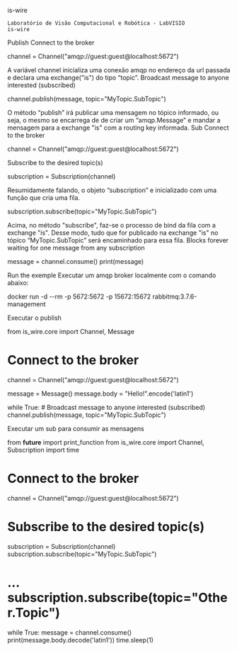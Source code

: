 is-wire

    Laboratório de Visão Computacional e Robótica - LabVISIO
    is-wire

Publish
Connect to the broker

channel = Channel("amqp://guest:guest@localhost:5672")

A variável channel inicializa uma conexão amqp no endereço da url passada e declara uma exchange("is") do tipo “topic”.
Broadcast message to anyone interested (subscribed)

channel.publish(message, topic="MyTopic.SubTopic")

O método “publish” irá publicar uma mensagem no tópico informado, ou seja, o mesmo se encarrega de de criar um “amqp.Message” e mandar a mensagem para a exchange "is" com a routing key informada.
Sub
Connect to the broker

channel = Channel("amqp://guest:guest@localhost:5672")

Subscribe to the desired topic(s)

subscription = Subscription(channel)

Resumidamente falando, o objeto “subscription” e inicializado com uma função que cria uma fila.

subscription.subscribe(topic="MyTopic.SubTopic")

Acima, no método "subscribe", faz-se o processo de bind da fila com a exchange "is". Desse modo, tudo que for publicado na exchange "is" no tópico “MyTopic.SubTopic” será encaminhado para essa fila.
Blocks forever waiting for one message from any subscription

message = channel.consume()
print(message)

Run the exemple
Executar um amqp broker localmente com o comando abaixo:

docker run -d --rm -p 5672:5672 -p 15672:15672 rabbitmq:3.7.6-management

Executar o publish

from is_wire.core import Channel, Message

# Connect to the broker
channel = Channel("amqp://guest:guest@localhost:5672")

message = Message()
message.body = "Hello!".encode('latin1')

while True:
    # Broadcast message to anyone interested (subscribed)
    channel.publish(message, topic="MyTopic.SubTopic")

Executar um sub para consumir as mensagens

from __future__ import print_function
from is_wire.core import Channel, Subscription
import time

# Connect to the broker
channel = Channel("amqp://guest:guest@localhost:5672")

# Subscribe to the desired topic(s)
subscription = Subscription(channel)
subscription.subscribe(topic="MyTopic.SubTopic")
# ... subscription.subscribe(topic="Other.Topic")

while True:
    message = channel.consume()
    print(message.body.decode('latin1'))
    time.sleep(1)


